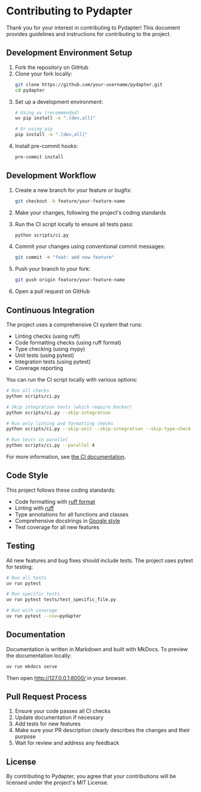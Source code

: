 # Contributing to Pydapter

Thank you for your interest in contributing to Pydapter! This document provides
guidelines and instructions for contributing to the project.

## Development Environment Setup

1. Fork the repository on GitHub
2. Clone your fork locally:
   ```bash
   git clone https://github.com/your-username/pydapter.git
   cd pydapter
   ```
3. Set up a development environment:
   ```bash
   # Using uv (recommended)
   uv pip install -e ".[dev,all]"

   # Or using pip
   pip install -e ".[dev,all]"
   ```
4. Install pre-commit hooks:
   ```bash
   pre-commit install
   ```

## Development Workflow

1. Create a new branch for your feature or bugfix:
   ```bash
   git checkout -b feature/your-feature-name
   ```

2. Make your changes, following the project's coding standards

3. Run the CI script locally to ensure all tests pass:
   ```bash
   python scripts/ci.py
   ```

4. Commit your changes using conventional commit messages:
   ```bash
   git commit -m "feat: add new feature"
   ```

5. Push your branch to your fork:
   ```bash
   git push origin feature/your-feature-name
   ```

6. Open a pull request on GitHub

## Continuous Integration

The project uses a comprehensive CI system that runs:

- Linting checks (using ruff)
- Code formatting checks (using ruff format)
- Type checking (using mypy)
- Unit tests (using pytest)
- Integration tests (using pytest)
- Coverage reporting

You can run the CI script locally with various options:

```bash
# Run all checks
python scripts/ci.py

# Skip integration tests (which require Docker)
python scripts/ci.py --skip-integration

# Run only linting and formatting checks
python scripts/ci.py --skip-unit --skip-integration --skip-type-check --skip-coverage

# Run tests in parallel
python scripts/ci.py --parallel 4
```

For more information, see [the CI documentation](ci.md).

## Code Style

This project follows these coding standards:

- Code formatting with [ruff format](https://docs.astral.sh/ruff/formatter/)
- Linting with [ruff](https://docs.astral.sh/ruff/)
- Type annotations for all functions and classes
- Comprehensive docstrings in
  [Google style](https://google.github.io/styleguide/pyguide.html#38-comments-and-docstrings)
- Test coverage for all new features

## Testing

All new features and bug fixes should include tests. The project uses pytest for
testing:

```bash
# Run all tests
uv run pytest

# Run specific tests
uv run pytest tests/test_specific_file.py

# Run with coverage
uv run pytest --cov=pydapter
```

## Documentation

Documentation is written in Markdown and built with MkDocs. To preview the
documentation locally:

```bash
uv run mkdocs serve
```

Then open http://127.0.0.1:8000/ in your browser.

## Pull Request Process

1. Ensure your code passes all CI checks
2. Update documentation if necessary
3. Add tests for new features
4. Make sure your PR description clearly describes the changes and their purpose
5. Wait for review and address any feedback

## License

By contributing to Pydapter, you agree that your contributions will be licensed
under the project's MIT License.
